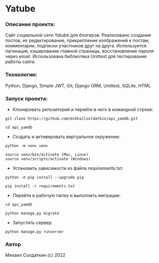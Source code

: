 # Yatube
### Описание проекта:
Сайт социальной сети Yatube для блогеров. Реализовано создание постов, их редактирование, прикрепление изображений к постам, комментарии, подписки участников друг на друга. Используется пагинация, кэширование главной страницы, восстановление пароля через email. Использована библиотека Unittest для тестирования работы сайта.

### Технологии:

Python, Django, Simple JWT, Git, Django ORM, Unittest, SQLite, HTML

### Запуск проекта:

- Клонировать репозиторий и перейти в него в командной строке:

```
git clone https://github.com/mikhailsoldatkin/api_yamdb.git

cd api_yamdb
```

- Создать и активировать виртуальное окружение:

```
python -m venv venv 

source venv/bin/activate (Mac, Linux)
source venv/scripts/activate (Windows)
```

- Установить зависимости из файла requirements.txt:

```
python -m pip install --upgrade pip 

pip install -r requirements.txt
```

- Перейти в рабочую папку и выполнить миграции:

```
cd api_yamdb

python manage.py migrate
```

- Запустить сервер:

```
python manage.py runserver
```

### Автор
Михаил Солдаткин (c) 2022